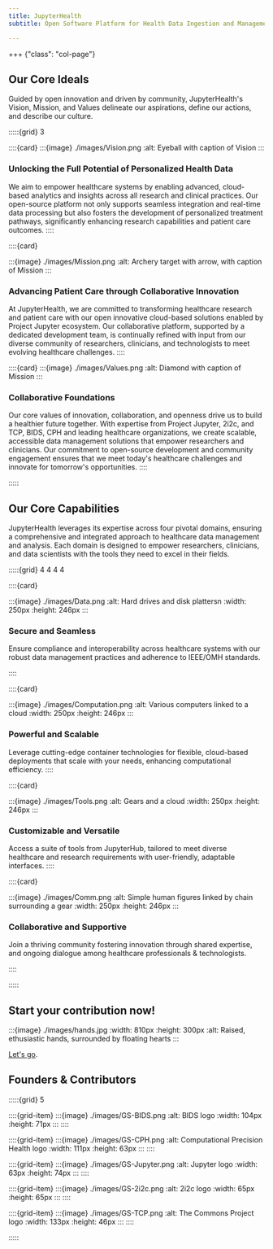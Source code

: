 ```yaml
---
title: JupyterHealth
subtitle: Open Software Platform for Health Data Ingestion and Management Empowering Researchers, Clinicians and Patients 

---
```


+++ {"class": "col-page"}

## Our Core Ideals

Guided by open innovation and driven by community, JupyterHealth's Vision, Mission, and Values delineate our aspirations, define our actions, and describe our culture.

:::::{grid} 3

::::{card}
:::{image} ./images/Vision.png
:alt: Eyeball with caption of Vision
:::

### Unlocking the Full Potential of Personalized Health Data

We aim to empower healthcare systems by enabling advanced, cloud-based analytics and insights across all research and clinical practices. Our open-source platform not only supports seamless integration and real-time data processing but also fosters the development of personalized treatment pathways, significantly enhancing research capabilities and patient care outcomes.
::::

::::{card}

:::{image} ./images/Mission.png
:alt: Archery target with arrow, with caption of Mission
:::

### Advancing Patient Care through Collaborative Innovation

At JupyterHealth, we are committed to transforming healthcare research and patient care with our open innovative cloud-based solutions enabled by Project Jupyter ecosystem. Our collaborative platform, supported by a dedicated development team, is continually refined with input from our diverse community of researchers, clinicians, and technologists to meet evolving healthcare challenges.
::::

::::{card}
:::{image} ./images/Values.png
:alt: Diamond with caption of Mission
:::

### Collaborative Foundations

Our core values of innovation, collaboration, and openness drive us to build a healthier future together. With expertise from Project Jupyter, 2i2c, and TCP, BIDS, CPH and leading healthcare organizations, we create scalable, accessible data management solutions that empower researchers and clinicians. Our commitment to open-source development and community engagement ensures that we meet today's healthcare challenges and innovate for tomorrow's opportunities.
::::

:::::


## Our Core Capabilities

JupyterHealth leverages its expertise across four pivotal domains, ensuring a comprehensive and integrated approach to healthcare data management and analysis. Each domain is designed to empower researchers, clinicians, and data scientists with the tools they need to excel in their fields.


:::::{grid} 4 4 4 4

::::{card}

:::{image} ./images/Data.png
:alt: Hard drives and disk plattersn
:width: 250px
:height: 246px
:::

### Secure and Seamless

Ensure compliance and interoperability across healthcare systems with our robust data management practices and adherence to IEEE/OMH standards.

::::

::::{card}

:::{image} ./images/Computation.png
:alt: Various computers linked to a cloud
:width: 250px
:height: 246px
:::

### Powerful and Scalable

Leverage cutting-edge container technologies for flexible, cloud-based deployments that scale with your needs, enhancing computational efficiency.
::::

::::{card}

:::{image} ./images/Tools.png
:alt: Gears and a cloud
:width: 250px
:height: 246px
:::

### Customizable and Versatile
Access a suite of tools from JupyterHub, tailored to meet diverse healthcare and research requirements with user-friendly, adaptable interfaces.
::::

::::{card}

:::{image} ./images/Comm.png
:alt: Simple human figures linked by chain surrounding a gear
:width: 250px
:height: 246px
:::

### Collaborative and Supportive

Join a thriving community fostering innovation through shared expertise, and ongoing dialogue among healthcare professionals & technologists.

::::

:::::

## Start your contribution now!

:::{image} ./images/hands.jpg
:width: 810px
:height: 300px
:alt: Raised, ethusiastic hands, surrounded by floating hearts
:::

[Let's go](https://github.com/jupyterhealth).

## Founders & Contributors

:::::{grid} 5

::::{grid-item}
:::{image} ./images/GS-BIDS.png
:alt: BIDS logo
:width: 104px
:height: 71px
:::
::::

::::{grid-item}
:::{image} ./images/GS-CPH.png
:alt: Computational Precision Health logo
:width: 111px
:height: 63px
:::
::::

::::{grid-item}
:::{image} ./images/GS-Jupyter.png
:alt: Jupyter logo
:width: 63px
:height: 74px
:::
::::

::::{grid-item}
:::{image} ./images/GS-2i2c.png
:alt: 2i2c logo
:width: 65px
:height: 65px
:::
::::

::::{grid-item}
:::{image} ./images/GS-TCP.png
:alt: The Commons Project logo
:width: 133px
:height: 46px
:::
::::

:::::
